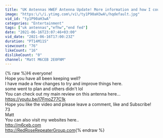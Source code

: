 ```yaml
---
title: "UK Antennas HWEF Antenna Update! More information and how I could improve things. Making a choke."
image: "https:\/\/i.ytimg.com\/vi\/ty1P90aH3wA\/hqdefault.jpg"
vid_id: "ty1P90aH3wA"
categories: "Entertainment"
tags: ["uk antennas","efhw","end fed"]
date: "2021-06-16T23:07:46+03:00"
vid_date: "2021-06-16T17:00:23Z"
duration: "PT14M11S"
viewcount: "76"
likeCount: "16"
dislikeCount: "0"
channel: "Matt M6CEB 2E0FNM"
---
```

{% raw %}Hi everyone!<br />Hope you have all been keeping well?<br />I have made a few changes to try and improve things here.<br />some went to plan and others didn't lol<br />You can check out my main review on this antenna here...<br /><a rel="nofollow" target="blank" href="https://youtu.be/I7FmoZ77C1k">https://youtu.be/I7FmoZ77C1k</a><br />Hope you like the video and please leave a comment, like and Subscribe!<br />73<br />Matt<br />You can also visit my websites here..<br /><a rel="nofollow" target="blank" href="http://m6ceb.com">http://m6ceb.com</a><br /><a rel="nofollow" target="blank" href="http://RedRoseRepeaterGroup.com">http://RedRoseRepeaterGroup.com</a>{% endraw %}

